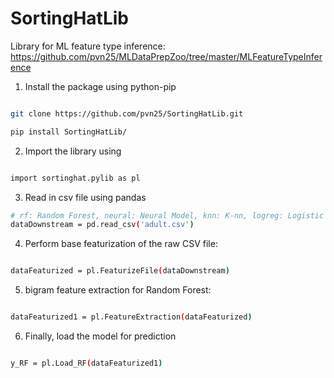# SortingHatLib

Library for ML feature type inference: https://github.com/pvn25/MLDataPrepZoo/tree/master/MLFeatureTypeInference


1. Install the package using python-pip

```bash

git clone https://github.com/pvn25/SortingHatLib.git

pip install SortingHatLib/
```
2. Import the library using 

```bash

import sortinghat.pylib as pl

```
3. Read in csv file using pandas


```bash
# rf: Random Forest, neural: Neural Model, knn: K-nn, logreg: Logistic Regression, svm: RBF_SVM
dataDownstream = pd.read_csv('adult.csv')

```

4. Perform base featurization of the raw CSV file:

```bash

dataFeaturized = pl.FeaturizeFile(dataDownstream)

```

5. bigram feature extraction for Random Forest:

```bash

dataFeaturized1 = pl.FeatureExtraction(dataFeaturized)

```

6. Finally, load the model for prediction

```bash

y_RF = pl.Load_RF(dataFeaturized1)

```



